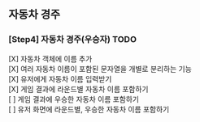 ## 자동차 경주


### [Step4] 자동차 경주(우승자) TODO

[X] 자동차 객체에 이름 추가  
[X] 여러 자동차 이름이 포함된 문자열을 개별로 분리하는 기능   
[X] 유저에게 자동차 이름 입력받기  
[X] 게임 결과에 라운드별 자동차 이름 포함하기  
[ ] 게임 결과에 우승한 자동차 이름 포함하기  
[ ] 유저 화면에 라운드별, 우승한 자동차 이름 포함하기

